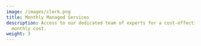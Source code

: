 ```yaml
---
image: /images/clerk.png
title: Monthly Managed Services
description: Access to our dedicated team of experts for a cost-effective fixed
  monthly cost.
weight: 3
---
```

